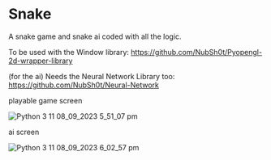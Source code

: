 # Snake

A snake game and snake ai coded with all the logic.

To be used with the Window library: https://github.com/NubSh0t/Pyopengl-2d-wrapper-library

(for the ai) Needs the Neural Network Library too: https://github.com/NubSh0t/Neural-Network

playable game screen

![Python 3 11 08_09_2023 5_51_07 pm](https://github.com/NubSh0t/Python-projects/assets/113845503/6ee1a68c-cca2-4ea3-bc9f-fae984ab3120)

ai screen

![Python 3 11 08_09_2023 6_02_57 pm](https://github.com/NubSh0t/Python-projects/assets/113845503/0989ad5f-9b7f-4a7a-9730-258167127d49)
